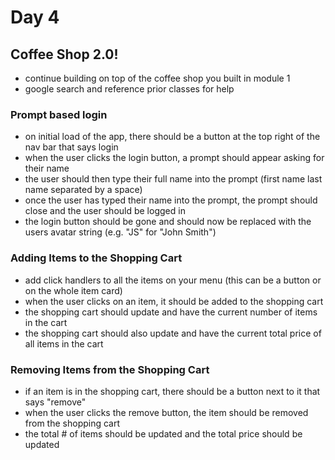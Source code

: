 # Day 4

## Coffee Shop 2.0!

- continue building on top of the coffee shop you built in module 1
- google search and reference prior classes for help

### Prompt based login

- on initial load of the app, there should be a button at the top right of the nav bar that says login
- when the user clicks the login button, a prompt should appear asking for their name
- the user should then type their full name into the prompt (first name last name separated by a space)
- once the user has typed their name into the prompt, the prompt should close and the user should be logged in
- the login button should be gone and should now be replaced with the users avatar string (e.g. "JS" for "John Smith")

### Adding Items to the Shopping Cart

- add click handlers to all the items on your menu (this can be a button or on the whole item card)
- when the user clicks on an item, it should be added to the shopping cart
- the shopping cart should update and have the current number of items in the cart
- the shopping cart should also update and have the current total price of all items in the cart

### Removing Items from the Shopping Cart

- if an item is in the shopping cart, there should be a button next to it that says "remove"
- when the user clicks the remove button, the item should be removed from the shopping cart
- the total # of items should be updated and the total price should be updated
